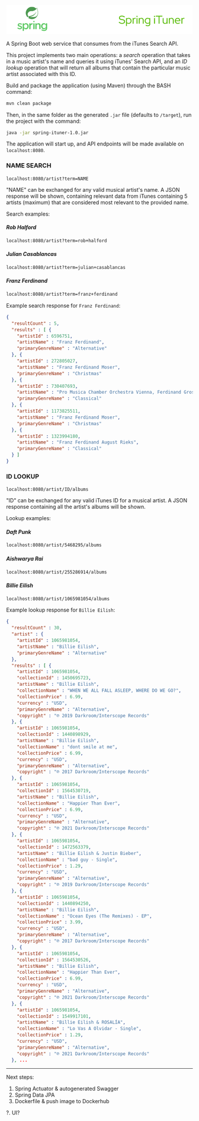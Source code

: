 ![](src/main/resources/spring-ituner-banner.png)

A Spring Boot web service that consumes from the iTunes Search API.

This project implements two main operations: a *search* operation that takes in a music artist's name and queries it using iTunes' Search API, and an *ID lookup* operation that will return all albums that contain the particular music artist associated with this ID.

Build and package the application (using Maven) through the BASH command:

```bash
mvn clean package
```

Then, in the same folder as the generated `.jar` file (defaults to `/target`), run the project with the command:

```bash
java -jar spring-ituner-1.0.jar
```

The application will start up, and API endpoints will be made available on `localhost:8080`.

### NAME SEARCH

```
localhost:8080/artist?term=NAME
```

"NAME" can be exchanged for any valid musical artist's name. A JSON response will be shown, containing relevant data from iTunes containing 5 artists (maximum) that are considered most relevant to the provided name.

Search examples:

#### *Rob Halford*
```html
localhost:8080/artist?term=rob+halford
```

#### *Julian Casablancas*
```html
localhost:8080/artist?term=julian+casablancas
```

#### *Franz Ferdinand*

```html
localhost:8080/artist?term=franz+ferdinand
```

Example search response for `Franz Ferdinand`:

```json
{
  "resultCount" : 5,
  "results" : [ {
    "artistId" : 6596751,
    "artistName" : "Franz Ferdinand",
    "primaryGenreName" : "Alternative"
  }, {
    "artistId" : 272805027,
    "artistName" : "Franz Ferdinand Moser",
    "primaryGenreName" : "Christmas"
  }, {
    "artistId" : 730407693,
    "artistName" : "Pro Musica Chamber Orchestra Vienna, Ferdinand Grossmann, Franz Gruber, Otto Wiener, Akademie Kammerchor,",
    "primaryGenreName" : "Classical"
  }, {
    "artistId" : 1173825511,
    "artistName" : "Franz Ferdinand Moser",
    "primaryGenreName" : "Christmas"
  }, {
    "artistId" : 1323994180,
    "artistName" : "Franz Ferdinand August Rieks",
    "primaryGenreName" : "Classical"
  } ]
}
```

### ID LOOKUP

```
localhost:8080/artist/ID/albums
```

"ID" can be exchanged for any valid iTunes ID for a musical artist. A JSON response containing all the artist's albums will be shown.

Lookup examples:

#### *Daft Punk*
```html
localhost:8080/artist/5468295/albums
```

#### *Aishwarya Rai*
```html
localhost:8080/artist/255286914/albums
```

#### *Billie Eilish*

```html
localhost:8080/artist/1065981054/albums
```

Example lookup response for `Billie Eilish`:

```json
{
  "resultCount" : 30,
  "artist" : {
    "artistId" : 1065981054,
    "artistName" : "Billie Eilish",
    "primaryGenreName" : "Alternative"
  },
  "results" : [ {
    "artistId" : 1065981054,
    "collectionId" : 1450695723,
    "artistName" : "Billie Eilish",
    "collectionName" : "WHEN WE ALL FALL ASLEEP, WHERE DO WE GO?",
    "collectionPrice" : 6.99,
    "currency" : "USD",
    "primaryGenreName" : "Alternative",
    "copyright" : "℗ 2019 Darkroom/Interscope Records"
  }, {
    "artistId" : 1065981054,
    "collectionId" : 1440898929,
    "artistName" : "Billie Eilish",
    "collectionName" : "dont smile at me",
    "collectionPrice" : 6.99,
    "currency" : "USD",
    "primaryGenreName" : "Alternative",
    "copyright" : "℗ 2017 Darkroom/Interscope Records"
  }, {
    "artistId" : 1065981054,
    "collectionId" : 1564530719,
    "artistName" : "Billie Eilish",
    "collectionName" : "Happier Than Ever",
    "collectionPrice" : 6.99,
    "currency" : "USD",
    "primaryGenreName" : "Alternative",
    "copyright" : "℗ 2021 Darkroom/Interscope Records"
  }, {
    "artistId" : 1065981054,
    "collectionId" : 1472563379,
    "artistName" : "Billie Eilish & Justin Bieber",
    "collectionName" : "bad guy - Single",
    "collectionPrice" : 1.29,
    "currency" : "USD",
    "primaryGenreName" : "Alternative",
    "copyright" : "℗ 2019 Darkroom/Interscope Records"
  }, {
    "artistId" : 1065981054,
    "collectionId" : 1440894250,
    "artistName" : "Billie Eilish",
    "collectionName" : "Ocean Eyes (The Remixes) - EP",
    "collectionPrice" : 3.99,
    "currency" : "USD",
    "primaryGenreName" : "Alternative",
    "copyright" : "℗ 2017 Darkroom/Interscope Records"
  }, {
    "artistId" : 1065981054,
    "collectionId" : 1564530526,
    "artistName" : "Billie Eilish",
    "collectionName" : "Happier Than Ever",
    "collectionPrice" : 6.99,
    "currency" : "USD",
    "primaryGenreName" : "Alternative",
    "copyright" : "℗ 2021 Darkroom/Interscope Records"
  }, {
    "artistId" : 1065981054,
    "collectionId" : 1549917101,
    "artistName" : "Billie Eilish & ROSALÍA",
    "collectionName" : "Lo Vas A Olvidar - Single",
    "collectionPrice" : 1.29,
    "currency" : "USD",
    "primaryGenreName" : "Alternative",
    "copyright" : "℗ 2021 Darkroom/Interscope Records"
  }, ...
```

---

Next steps:

1. Spring Actuator & autogenerated Swagger 
2. Spring Data JPA    
3. Dockerfile & push image to Dockerhub

?. UI?